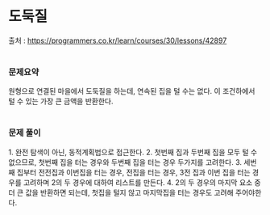 # 도둑질
출처 : https://programmers.co.kr/learn/courses/30/lessons/42897  <br><br>

### 문제요약
원형으로 연결된 마을에서 도둑질을 하는데, 연속된 집을 털 수는 없다. 이 조건하에서 털 수 있는 가장 큰 금액을 반환한다. <br><br>

<h3>문제 풀이</h3>
1. 완전 탐색이 아닌, 동적계획법으로 접근한다.
2. 첫번째 집과 두번째 집을 모두 털 수 없으므로, 첫번째 집을 터는 경우와 두번째 집을 터는 경우 두가지를 고려한다.
3. 세번째 집부터 전전집과 이번집을 터는 경우, 전집을 터는 경우, 3전 집과 이번 집을 터는 경우를 고려하며 2의 두 경우에 대하여 리스트를 만든다.
4. 2의 두 경우의 마지막 요소 중 더 큰 값을 반환하면 되는데, 첫집을 털지 않고 마지막집을 터는 경우도 고려해 주어야한다.
